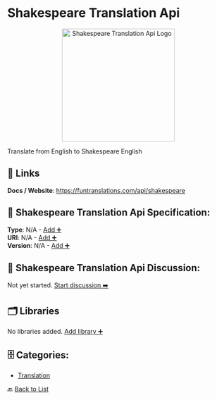 # Shakespeare Translation Api
<p align="center">
    <img width="256" src="https://raw.githubusercontent.com/apis-list/apis-list/main/apis/shakespeare-translation-api/logo_256x256.png" alt="Shakespeare Translation Api Logo"/>
</p>
Translate from English to Shakespeare English

##  🔗 Links
**Docs / Website**: https://funtranslations.com/api/shakespeare

## 🧬 Shakespeare Translation Api Specification:
**Type**: N/A - [Add ➕](https://github.com/apis-list/apis-list/edit/main/apis.yaml#L17408)  
**URI**: N/A - [Add ➕](https://github.com/apis-list/apis-list/edit/main/apis.yaml#L17408)  
**Version**: N/A - [Add ➕](https://github.com/apis-list/apis-list/edit/main/apis.yaml#L17408)

## 💬 Shakespeare Translation Api Discussion:
Not yet started. [Start discussion ➡️](https://github.com/apis-list/apis-list/discussions/new)

## 🗂️ Libraries

No libraries added. [Add library ➕](https://github.com/apis-list/apis-list/edit/main/apis.yaml#L17408)    


## 🗄️ Categories:
- [Translation](https://github.com/apis-list/apis-list#translation-)

🔙  [Back to List](https://github.com/apis-list/apis-list)
